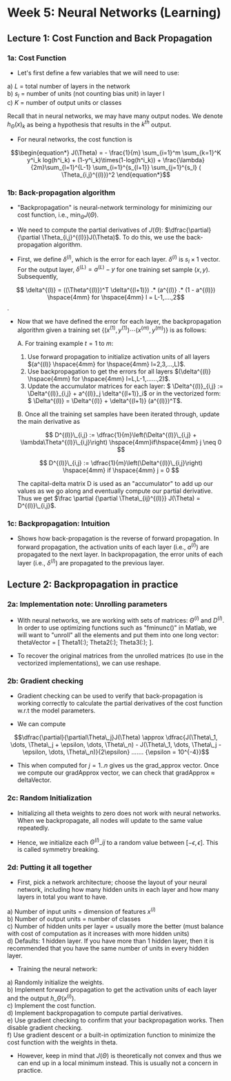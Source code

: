 # Week 5: Neural Networks (Learning)

## Lecture 1: Cost Function and Back Propagation

### 1a: Cost Function

* Let's first define a few variables that we will need to use:

a) $L$ = total number of layers in the network  
b) $s_l$ = number of units (not counting bias unit) in layer l  
c) $K$ = number of output units or classes  

Recall that in neural networks, we may have many output nodes. We denote $h_\Theta(x)_k$ as being a hypothesis that results in the $k^{th}$ output. 

* For neural networks, the cost function is

$$\begin{equation*}
J(\Theta) = - \frac{1}{m} \sum_{i=1}^m \sum_{k=1}^K y^i_k log(h^i_k) + (1-y^i_k)\times(1-log(h^i_k)) + \frac{\lambda}{2m}\sum_{l=1}^{L-1} \sum_{i=1}^{s_{l+1}} \sum_{j=1}^{s_l} ( \Theta_{i,j}^{(l)})^2  \end{equation*}$$

### 1b: Back-propagation algorithm

* "Backpropagation" is neural-network terminology for minimizing our cost function, i.e., $\min_\Theta J(\Theta)$.

* We need to compute the partial derivatives of $J(\Theta)$: $\dfrac{\partial}{\partial \Theta_{i,j}^{(l)}}J(\Theta)$. To do this, we use the back-propagation algorithm.

* First, we define $\delta^{(l)}$, which is the error for each layer. $\delta^{(l)}$ is $s_l \times 1$ vector. For the output layer, $\delta^{(L)} = a^{(L)} - y$ for one training set sample $(x,y)$. Subsequently, 

$$ \delta^{(l)} = ((\Theta^{(l)})^T \delta^{(l+1)}) .* (a^{(l)} .* (1 - a^{(l)}) \hspace{4mm} for \hspace{4mm} l = L-1,....,2$$.

* Now that we have defined the error for each layer, the backpropagation algorithm given a training set $\lbrace (x^{(1)}, y^{(1)}) \cdots (x^{(m)}, y^{(m)})\rbrace$ is as follows:

    A. For training example $t = 1$ to $m$:

    1. Use forward propagation to initialize activation units of all layers $(a^{(l)} \hspace{4mm} for \hspace{4mm} l=2,3,…,L)$.
    2. Use backpropagation to get the errors for all layers $(\delta^{(l)} \hspace{4mm} for \hspace{4mm} l=L,L-1,......,2)$.
    3. Update the accumulator matrices for each layer: $ \Delta^{(l)}\_{i,j} := \Delta^{(l)}\_{i,j} + a^{(l)}\_j \delta^{(l+1)}\_i$ or in the vectorized form: $ \Delta^{(l)} = \Delta^{(l)} + \delta^{(l+1)} (a^{(l)})^T$.
    
    B. Once all the training set samples have been iterated through, update the main derivative as 
    
    $$
    D^{(l)}\_{i,j} := \dfrac{1}{m}\left(\Delta^{(l)}\_{i,j} + \lambda\Theta^{(l)}\_{i,j}\right) \hspace{4mm}if\hspace{4mm} j \neq 0
    $$
    
    $$
    D^{(l)}\_{i,j} := \dfrac{1}{m}\left(\Delta^{(l)}\_{i,j}\right) \hspace{4mm} if \hspace{4mm} j = 0
    $$
    
    The capital-delta matrix D is used as an "accumulator" to add up our values as we go along and eventually compute our partial derivative. Thus we get $\frac \partial {\partial \Theta\_{ij}^{(l)}} J(\Theta) = D^{(l)}\_{i,j}$.
    
### 1c: Backpropagation: Intuition

* Shows how back-propagation is the reverse of forward propagation. In forward propagation, the activation units of each layer (i.e., $a^{(l)}$) are propagated to the next layer. In backpropagation, the error units of each layer (i.e., $\delta^{(l)}$) are propagated to the previous layer.

## Lecture 2: Backpropagation in practice

### 2a: Implementation note: Unrolling parameters

* With neural networks, we are working with sets of matrices: $\Theta^{(l)}$ and $D^{(l)}$. In order to use optimizing functions such as "fminunc()" in Matlab, we will want to "unroll" all the elements and put them into one long vector: thetaVector = [ Theta1(:); Theta2(:); Theta3(:); ]. 

* To recover the original matrices from the unrolled matrices (to use in the vectorized implementations), we can use reshape.

### 2b: Gradient checking

* Gradient checking can be used to verify that back-propagation is working correctly to calculate the partial derivatives of the cost function w.r.t the model parameters.

* We can compute

$$\dfrac{\partial}{\partial\Theta\_j}J(\Theta) \approx \dfrac{J(\Theta\_1, \dots, \Theta\_j + \epsilon, \dots, \Theta\_n) - J(\Theta\_1, \dots, \Theta\_j - \epsilon, \dots, \Theta\_n)}{2\epsilon} ....... {\epsilon = 10^{-4}}$$

* This when computed for $j = 1..n$ gives us the grad_approx vector. Once we compute our gradApprox vector, we can check that gradApprox ≈ deltaVector.


### 2c: Random Initialization

* Initializing all theta weights to zero does not work with neural networks. When we backpropagate, all nodes will update to the same value repeatedly.

* Hence, we initialize each $\Theta^{(l)}\_{ij}$ to a random value between $[-\epsilon,\epsilon]$. This is called symmetry breaking.

### 2d: Putting it all together

* First, pick a network architecture; choose the layout of your neural network, including how many hidden units in each layer and how many layers in total you want to have.

a) Number of input units = dimension of features $x^{(i)}$  
b) Number of output units = number of classes  
c) Number of hidden units per layer = usually more the better (must balance with cost of computation as it increases with more hidden units)  
d) Defaults: 1 hidden layer. If you have more than 1 hidden layer, then it is recommended that you have the same number of units in every hidden layer.  

* Training the neural network:

a) Randomly initialize the weights.  
b) Implement forward propagation to get the activation units of each layer and the output $h\_\Theta (x^{(i)})$.  
c) Implement the cost function.  
d) Implement backpropagation to compute partial derivatives.  
e) Use gradient checking to confirm that your backpropagation works. Then disable gradient checking.  
f) Use gradient descent or a built-in optimization function to minimize the cost function with the weights in theta.  

* However, keep in mind that $J(\Theta)$ is theoretically not convex and thus we can end up in a local minimum instead. This is usually not a concern in practice.